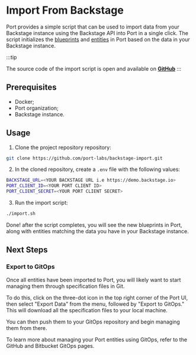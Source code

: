 # Import From Backstage

Port provides a simple script that can be used to import data from your Backstage instance using the Backstage API into Port in a single click.
The script initializes the [blueprints](../../define-your-data-model/setup-blueprint/setup-blueprint.md) and [entities](../../sync-data-to-catalog/sync-data-to-catalog.md#creating-entities) in Port based on the data in your Backstage instance.

:::tip

The source code of the import script is open and available on [**GitHub**](https://github.com/port-labs/backstage-import.git)
:::

## Prerequisites

- Docker;
- Port organization;
- Backstage instance.

## Usage

1. Clone the project repository repository:

```bash showLineNumbers
git clone https://github.com/port-labs/backstage-import.git
```

2. In the cloned repository, create a `.env` file with the following values:

```bash showLineNumbers
BACKSTAGE_URL=<YOUR BACKSTAGE URL i.e https://demo.backstage.io>
PORT_CLIENT_ID=<YOUR PORT CLIENT ID>
PORT_CLIENT_SECRET=<YOUR PORT CLIENT SECRET>
```

3. Run the import script:

```bash showLineNumbers
./import.sh
```

Done! after the script completes, you will see the new blueprints in Port, along with entities matching the data you have in your Backstage instance.

## Next Steps

### Export to GitOps

Once all entities have been imported to Port, you will likely want to start managing them through specification files in Git.

To do this, click on the three-dot icon in the top right corner of the Port UI, then select "Export Data" from the menu, followed by "Export to GitOps." This will download all the specification files to your local machine.

You can then push them to your GitOps repository and begin managing them from there.

To learn more about managing your Port entities using GitOps, refer to the GitHub and Bitbucket GitOps pages.
